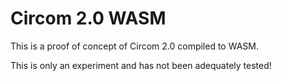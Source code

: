 # Circom 2.0 WASM

This is a proof of concept of Circom 2.0 compiled to WASM.

This is only an experiment and has not been adequately tested!
